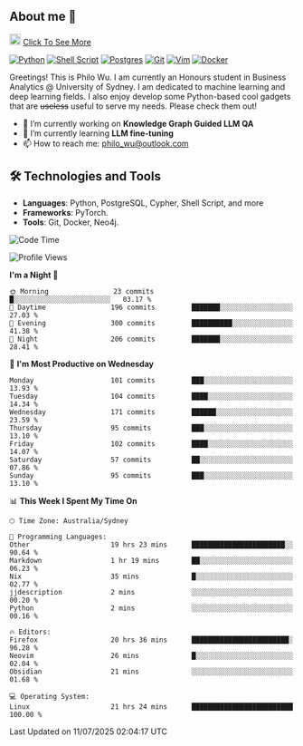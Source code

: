## About me 🤗

<a href="#"><img src="https://media.giphy.com/media/hvRJCLFzcasrR4ia7z/giphy.gif" width="20px" height="20px"></a> [Click To See More](https://codeboyphilo.github.io)

[![Python](https://img.shields.io/badge/python-3670A0?style=for-the-badge&logo=python&logoColor=ffdd54)](#)
[![Shell Script](https://img.shields.io/badge/shell_script-%23121011.svg?style=for-the-badge&logo=gnu-bash&logoColor=white)](#)
[![Postgres](https://img.shields.io/badge/postgres-%23316192.svg?style=for-the-badge&logo=postgresql&logoColor=white)](#)
[![Git](https://img.shields.io/badge/git-%23F05033.svg?style=for-the-badge&logo=git&logoColor=white)](#)
[![Vim](https://img.shields.io/badge/VIM-%2311AB00.svg?style=for-the-badge&logo=vim&logoColor=white)](#)
[![Docker](https://img.shields.io/badge/docker-%230db7ed.svg?style=for-the-badge&logo=docker&logoColor=white)](#)

Greetings! This is Philo Wu. I am currently an Honours student in Business Analytics \@ University of Sydney. I am dedicated to machine learning and deep learning fields. I also enjoy develop some Python-based cool gadgets that are ~~useless~~ useful to serve my needs. Please check them out!

- 🔭 I’m currently working on **Knowledge Graph Guided LLM QA**
- 🌱 I’m currently learning **LLM fine-tuning**
- 📫 How to reach me: philo_wu@outlook.com

## 🛠 Technologies and Tools
- **Languages**: Python, PostgreSQL, Cypher, Shell Script, and more
- **Frameworks**: PyTorch.
- **Tools**: Git, Docker, Neo4j.

<!--START_SECTION:waka-->
![Code Time](http://img.shields.io/badge/Code%20Time-867%20hrs%2020%20mins-blue)

![Profile Views](http://img.shields.io/badge/Profile%20Views-1-blue)

**I'm a Night 🦉** 

```text
🌞 Morning                23 commits          █░░░░░░░░░░░░░░░░░░░░░░░░   03.17 % 
🌆 Daytime                196 commits         ███████░░░░░░░░░░░░░░░░░░   27.03 % 
🌃 Evening                300 commits         ██████████░░░░░░░░░░░░░░░   41.38 % 
🌙 Night                  206 commits         ███████░░░░░░░░░░░░░░░░░░   28.41 % 
```
📅 **I'm Most Productive on Wednesday** 

```text
Monday                   101 commits         ███░░░░░░░░░░░░░░░░░░░░░░   13.93 % 
Tuesday                  104 commits         ████░░░░░░░░░░░░░░░░░░░░░   14.34 % 
Wednesday                171 commits         ██████░░░░░░░░░░░░░░░░░░░   23.59 % 
Thursday                 95 commits          ███░░░░░░░░░░░░░░░░░░░░░░   13.10 % 
Friday                   102 commits         ████░░░░░░░░░░░░░░░░░░░░░   14.07 % 
Saturday                 57 commits          ██░░░░░░░░░░░░░░░░░░░░░░░   07.86 % 
Sunday                   95 commits          ███░░░░░░░░░░░░░░░░░░░░░░   13.10 % 
```


📊 **This Week I Spent My Time On** 

```text
🕑︎ Time Zone: Australia/Sydney

💬 Programming Languages: 
Other                    19 hrs 23 mins      ███████████████████████░░   90.64 % 
Markdown                 1 hr 19 mins        ██░░░░░░░░░░░░░░░░░░░░░░░   06.23 % 
Nix                      35 mins             █░░░░░░░░░░░░░░░░░░░░░░░░   02.77 % 
jjdescription            2 mins              ░░░░░░░░░░░░░░░░░░░░░░░░░   00.20 % 
Python                   2 mins              ░░░░░░░░░░░░░░░░░░░░░░░░░   00.16 % 

🔥 Editors: 
Firefox                  20 hrs 36 mins      ████████████████████████░   96.28 % 
Neovim                   26 mins             █░░░░░░░░░░░░░░░░░░░░░░░░   02.04 % 
Obsidian                 21 mins             ░░░░░░░░░░░░░░░░░░░░░░░░░   01.68 % 

💻 Operating System: 
Linux                    21 hrs 24 mins      █████████████████████████   100.00 % 
```


 Last Updated on 11/07/2025 02:04:17 UTC
<!--END_SECTION:waka-->
